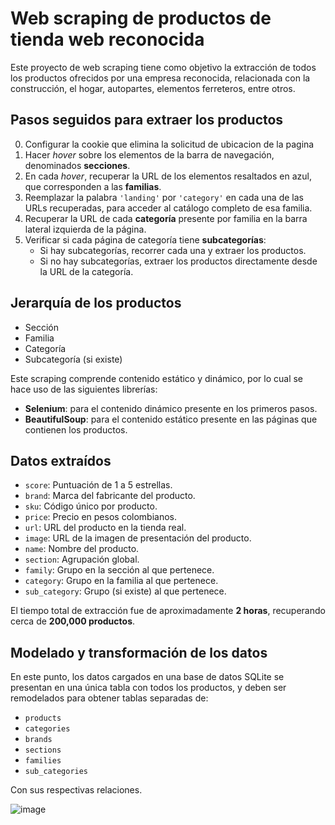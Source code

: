 # Web scraping de productos de tienda web reconocida

Este proyecto de web scraping tiene como objetivo la extracción de todos los productos ofrecidos por una empresa reconocida, relacionada con la construcción, el hogar, autopartes, elementos ferreteros, entre otros.

## Pasos seguidos para extraer los productos

0. Configurar la cookie que elimina la solicitud de ubicacion de la pagina
1. Hacer *hover* sobre los elementos de la barra de navegación, denominados **secciones**.
2. En cada *hover*, recuperar la URL de los elementos resaltados en azul, que corresponden a las **familias**.
3. Reemplazar la palabra `'landing'` por `'category'` en cada una de las URLs recuperadas, para acceder al catálogo completo de esa familia.
4. Recuperar la URL de cada **categoría** presente por familia en la barra lateral izquierda de la página.
5. Verificar si cada página de categoría tiene **subcategorías**:
   - Si hay subcategorías, recorrer cada una y extraer los productos.
   - Si no hay subcategorías, extraer los productos directamente desde la URL de la categoría.

## Jerarquía de los productos

- Sección
- Familia
- Categoría
- Subcategoría (si existe)

Este scraping comprende contenido estático y dinámico, por lo cual se hace uso de las siguientes librerías:

- **Selenium**: para el contenido dinámico presente en los primeros pasos.
- **BeautifulSoup**: para el contenido estático presente en las páginas que contienen los productos.

## Datos extraídos

- `score`: Puntuación de 1 a 5 estrellas.
- `brand`: Marca del fabricante del producto.
- `sku`: Código único por producto.
- `price`: Precio en pesos colombianos.
- `url`: URL del producto en la tienda real.
- `image`: URL de la imagen de presentación del producto.
- `name`: Nombre del producto.
- `section`: Agrupación global.
- `family`: Grupo en la sección al que pertenece.
- `category`: Grupo en la familia al que pertenece.
- `sub_category`: Grupo (si existe) al que pertenece.

El tiempo total de extracción fue de aproximadamente **2 horas**, recuperando cerca de **200,000 productos**.

## Modelado y transformación de los datos

En este punto, los datos cargados en una base de datos SQLite se presentan en una única tabla con todos los productos, y deben ser remodelados para obtener tablas separadas de:

- `products`
- `categories`
- `brands`
- `sections`
- `families`
- `sub_categories`

Con sus respectivas relaciones.

![image](https://github.com/user-attachments/assets/9d847555-8302-4979-a7e1-e0e7944f93f5)
